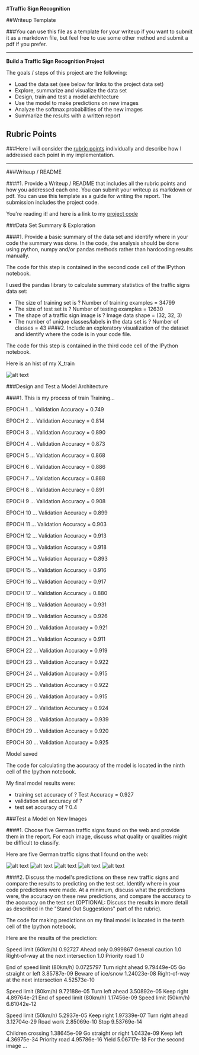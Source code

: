 #**Traffic Sign Recognition** 

##Writeup Template

###You can use this file as a template for your writeup if you want to submit it as a markdown file, but feel free to use some other method and submit a pdf if you prefer.

---

**Build a Traffic Sign Recognition Project**

The goals / steps of this project are the following:
* Load the data set (see below for links to the project data set)
* Explore, summarize and visualize the data set
* Design, train and test a model architecture
* Use the model to make predictions on new images
* Analyze the softmax probabilities of the new images
* Summarize the results with a written report


[//]: # (Image References)

[image1]: ./image/exploratory_visualization.png "Visualization"
[image2]: ./image/hist.png "Grayscaling"
[image3]: ./image/image1.jpg "Random Noise"
[image4]: ./image/image2.jpg "Traffic Sign 1"
[image5]: ./image/image3.jpg "Traffic Sign 2"
[image6]: ./image/image4.jpg "Traffic Sign 3"
[image7]: ./image/image5.jpg "Traffic Sign 4"
[image8]: ./examples/placeholder.png "Traffic Sign 5"

## Rubric Points
###Here I will consider the [rubric points](https://review.udacity.com/#!/rubrics/481/view) individually and describe how I addressed each point in my implementation.  

---
###Writeup / README

####1. Provide a Writeup / README that includes all the rubric points and how you addressed each one. You can submit your writeup as markdown or pdf. You can use this template as a guide for writing the report. The submission includes the project code.

You're reading it! and here is a link to my [project code](https://github.com/udacity/CarND-Traffic-Sign-Classifier-Project/blob/master/Traffic_Sign_Classifier.ipynb)

###Data Set Summary & Exploration

####1. Provide a basic summary of the data set and identify where in your code the summary was done. In the code, the analysis should be done using python, numpy and/or pandas methods rather than hardcoding results manually.

The code for this step is contained in the second code cell of the IPython notebook.  

I used the pandas library to calculate summary statistics of the traffic
signs data set:

* The size of training set is ?
Number of training examples = 34799
* The size of test set is ?
Number of testing examples = 12630
* The shape of a traffic sign image is ?
Image data shape = (32, 32, 3)
* The number of unique classes/labels in the data set is ?
Number of classes = 43
####2. Include an exploratory visualization of the dataset and identify where the code is in your code file.

The code for this step is contained in the third code cell of the IPython notebook.  

Here is an hist of my X_train

![alt text][image1]

###Design and Test a Model Architecture

####1. This is my process of train
Training...

EPOCH 1 ...
Validation Accuracy = 0.749

EPOCH 2 ...
Validation Accuracy = 0.814

EPOCH 3 ...
Validation Accuracy = 0.890

EPOCH 4 ...
Validation Accuracy = 0.873

EPOCH 5 ...
Validation Accuracy = 0.868

EPOCH 6 ...
Validation Accuracy = 0.886

EPOCH 7 ...
Validation Accuracy = 0.888

EPOCH 8 ...
Validation Accuracy = 0.891

EPOCH 9 ...
Validation Accuracy = 0.908

EPOCH 10 ...
Validation Accuracy = 0.899

EPOCH 11 ...
Validation Accuracy = 0.903

EPOCH 12 ...
Validation Accuracy = 0.913

EPOCH 13 ...
Validation Accuracy = 0.918

EPOCH 14 ...
Validation Accuracy = 0.893

EPOCH 15 ...
Validation Accuracy = 0.916

EPOCH 16 ...
Validation Accuracy = 0.917

EPOCH 17 ...
Validation Accuracy = 0.880

EPOCH 18 ...
Validation Accuracy = 0.931

EPOCH 19 ...
Validation Accuracy = 0.926

EPOCH 20 ...
Validation Accuracy = 0.921

EPOCH 21 ...
Validation Accuracy = 0.911

EPOCH 22 ...
Validation Accuracy = 0.919

EPOCH 23 ...
Validation Accuracy = 0.922

EPOCH 24 ...
Validation Accuracy = 0.915

EPOCH 25 ...
Validation Accuracy = 0.922

EPOCH 26 ...
Validation Accuracy = 0.915

EPOCH 27 ...
Validation Accuracy = 0.924

EPOCH 28 ...
Validation Accuracy = 0.939

EPOCH 29 ...
Validation Accuracy = 0.920

EPOCH 30 ...
Validation Accuracy = 0.925

Model saved

The code for calculating the accuracy of the model is located in the ninth cell of the Ipython notebook.

My final model results were:
* training set accuracy of ?
Test Accuracy = 0.927
* validation set accuracy of ? 
* test set accuracy of ?
0.4

###Test a Model on New Images

####1. Choose five German traffic signs found on the web and provide them in the report. For each image, discuss what quality or qualities might be difficult to classify.

Here are five German traffic signs that I found on the web:

![alt text][image3] ![alt text][image4] ![alt text][image5] 
![alt text][image6] ![alt text][image7]

####2. Discuss the model's predictions on these new traffic signs and compare the results to predicting on the test set. Identify where in your code predictions were made. At a minimum, discuss what the predictions were, the accuracy on these new predictions, and compare the accuracy to the accuracy on the test set (OPTIONAL: Discuss the results in more detail as described in the "Stand Out Suggestions" part of the rubric).

The code for making predictions on my final model is located in the tenth cell of the Ipython notebook.

Here are the results of the prediction:

Speed limit (60km/h) 0.92727
Ahead only 0.999867
General caution 1.0
Right-of-way at the next intersection 1.0
Priority road 1.0


End of speed limit (80km/h) 0.0725797
Turn right ahead 9.79449e-05
Go straight or left 3.85787e-09
Beware of ice/snow 1.24023e-08
Right-of-way at the next intersection 4.52573e-10


Speed limit (80km/h) 9.72188e-05
Turn left ahead 3.50892e-05
Keep right 4.89764e-21
End of speed limit (80km/h) 1.17456e-09
Speed limit (50km/h) 6.61042e-12


Speed limit (50km/h) 5.2937e-05
Keep right 1.97339e-07
Turn right ahead 3.12704e-29
Road work 2.85069e-10
Stop 9.53769e-14


Children crossing 1.38645e-09
Go straight or right 1.0432e-09
Keep left 4.36975e-34
Priority road 4.95786e-16
Yield 5.06717e-18
For the second image ... 